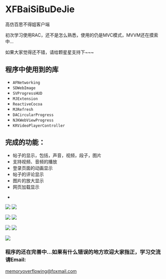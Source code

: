 # XFBaiSiBuDeJie

####
高仿百思不得姐客户端

初次学习使用RAC，还不是怎么熟悉，使用的仍是MVC模式，MVVM还在摸索中...

如果大家觉得还不错，请给颗星星支持下~~~

## 程序中使用到的库
* `AFNetworking`
* `SDWebImage`
* `SVProgressHUD`
* `MJExtension`
* `ReactiveCocoa`
* `MJRefresh`
* `DACircularProgress`
* `NJKWebViewProgress`
* `KRVideoPlayerController`

## 完成的功能：

* 帖子的显示，包括，声音，视频，段子，图片
* 支持视频、音频的播放
* 登录页面的动画显示
* 帖子的评论显示
* 图片的放大显示
* 网页加载显示

-
![](http://7xoijj.com1.z0.glb.clouddn.com/baisi!!!.gif)
![](http://7xoijj.com1.z0.glb.clouddn.com/baisi%201.png)

![](http://7xoijj.com1.z0.glb.clouddn.com/baisi%202.png)
![](http://7xoijj.com1.z0.glb.clouddn.com/baisi%203.png)

![](http://7xoijj.com1.z0.glb.clouddn.com/baidi%204.png)
![](http://7xoijj.com1.z0.glb.clouddn.com/baisi%205.png)

![](http://7xoijj.com1.z0.glb.clouddn.com/baisi%206.png)



### 程序的还在完善中...如果有什么错误的地方欢迎大家指正，学习交流请Email:
[memoryoverflowing@foxmail.com]()